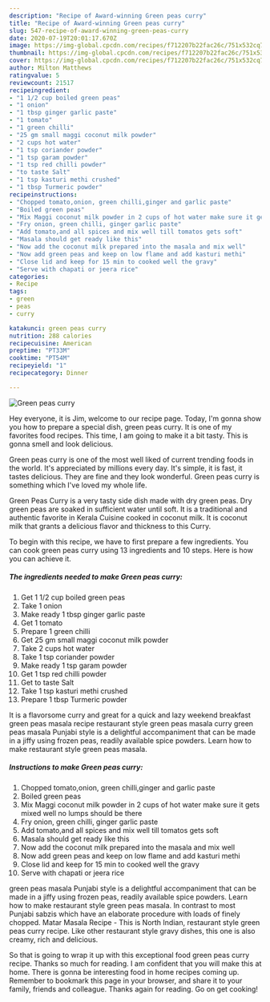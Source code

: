 ```yaml
---
description: "Recipe of Award-winning Green peas curry"
title: "Recipe of Award-winning Green peas curry"
slug: 547-recipe-of-award-winning-green-peas-curry
date: 2020-07-19T20:01:17.670Z
image: https://img-global.cpcdn.com/recipes/f712207b22fac26c/751x532cq70/green-peas-curry-recipe-main-photo.jpg
thumbnail: https://img-global.cpcdn.com/recipes/f712207b22fac26c/751x532cq70/green-peas-curry-recipe-main-photo.jpg
cover: https://img-global.cpcdn.com/recipes/f712207b22fac26c/751x532cq70/green-peas-curry-recipe-main-photo.jpg
author: Milton Matthews
ratingvalue: 5
reviewcount: 21517
recipeingredient:
- "1 1/2 cup boiled green peas"
- "1 onion"
- "1 tbsp ginger garlic paste"
- "1 tomato"
- "1 green chilli"
- "25 gm small maggi coconut milk powder"
- "2 cups hot water"
- "1 tsp coriander powder"
- "1 tsp garam powder"
- "1 tsp red chilli powder"
- "to taste Salt"
- "1 tsp kasturi methi crushed"
- "1 tbsp Turmeric powder"
recipeinstructions:
- "Chopped tomato,onion, green chilli,ginger and garlic paste"
- "Boiled green peas"
- "Mix Maggi coconut milk powder in 2 cups of hot water make sure it gets mixed well no lumps should be there"
- "Fry onion, green chilli, ginger garlic paste"
- "Add tomato,and all spices and mix well till tomatos gets soft"
- "Masala should get ready like this"
- "Now add the coconut milk prepared into the masala and mix well"
- "Now add green peas and keep on low flame and add kasturi methi"
- "Close lid and keep for 15 min to cooked well the gravy"
- "Serve with chapati or jeera rice"
categories:
- Recipe
tags:
- green
- peas
- curry

katakunci: green peas curry 
nutrition: 288 calories
recipecuisine: American
preptime: "PT33M"
cooktime: "PT54M"
recipeyield: "1"
recipecategory: Dinner

---
```



![Green peas curry](https://img-global.cpcdn.com/recipes/f712207b22fac26c/751x532cq70/green-peas-curry-recipe-main-photo.jpg)

Hey everyone, it is Jim, welcome to our recipe page. Today, I'm gonna show you how to prepare a special dish, green peas curry. It is one of my favorites food recipes. This time, I am going to make it a bit tasty. This is gonna smell and look delicious.

Green peas curry is one of the most well liked of current trending foods in the world. It's appreciated by millions every day. It's simple, it is fast, it tastes delicious. They are fine and they look wonderful. Green peas curry is something which I've loved my whole life.

Green Peas Curry is a very tasty side dish made with dry green peas. Dry green peas are soaked in sufficient water until soft. It is a traditional and authentic favorite in Kerala Cuisine cooked in coconut milk. It is coconut milk that grants a delicious flavor and thickness to this Curry.


To begin with this recipe, we have to first prepare a few ingredients. You can cook green peas curry using 13 ingredients and 10 steps. Here is how you can achieve it.

<!--inarticleads1-->

##### The ingredients needed to make Green peas curry:

1. Get 1 1/2 cup boiled green peas
1. Take 1 onion
1. Make ready 1 tbsp ginger garlic paste
1. Get 1 tomato
1. Prepare 1 green chilli
1. Get 25 gm small maggi coconut milk powder
1. Take 2 cups hot water
1. Take 1 tsp coriander powder
1. Make ready 1 tsp garam powder
1. Get 1 tsp red chilli powder
1. Get to taste Salt
1. Take 1 tsp kasturi methi crushed
1. Prepare 1 tbsp Turmeric powder


It is a flavorsome curry and great for a quick and lazy weekend breakfast green peas masala recipe restaurant style green peas masala curry green peas masala Punjabi style is a delightful accompaniment that can be made in a jiffy using frozen peas, readily available spice powders. Learn how to make restaurant style green peas masala. 

<!--inarticleads2-->

##### Instructions to make Green peas curry:

1. Chopped tomato,onion, green chilli,ginger and garlic paste
1. Boiled green peas
1. Mix Maggi coconut milk powder in 2 cups of hot water make sure it gets mixed well no lumps should be there
1. Fry onion, green chilli, ginger garlic paste
1. Add tomato,and all spices and mix well till tomatos gets soft
1. Masala should get ready like this
1. Now add the coconut milk prepared into the masala and mix well
1. Now add green peas and keep on low flame and add kasturi methi
1. Close lid and keep for 15 min to cooked well the gravy
1. Serve with chapati or jeera rice


green peas masala Punjabi style is a delightful accompaniment that can be made in a jiffy using frozen peas, readily available spice powders. Learn how to make restaurant style green peas masala. In contrast to most Punjabi sabzis which have an elaborate procedure with loads of finely chopped. Matar Masala Recipe - This is North Indian, restaurant style green peas curry recipe. Like other restaurant style gravy dishes, this one is also creamy, rich and delicious. 

So that is going to wrap it up with this exceptional food green peas curry recipe. Thanks so much for reading. I am confident that you will make this at home. There is gonna be interesting food in home recipes coming up. Remember to bookmark this page in your browser, and share it to your family, friends and colleague. Thanks again for reading. Go on get cooking!
